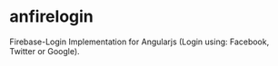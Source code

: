 anfirelogin
===========

Firebase-Login Implementation for Angularjs (Login using: Facebook, Twitter or Google).
